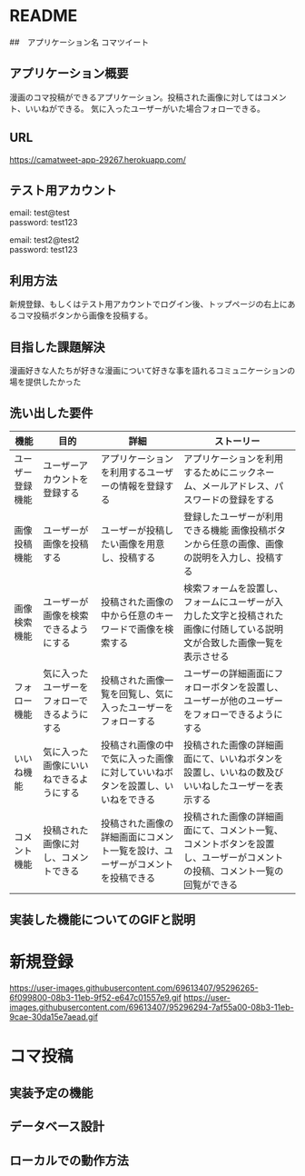 # README

##　アプリケーション名
コマツイート

## アプリケーション概要
漫画のコマ投稿ができるアプリケーション。投稿された画像に対してはコメント、いいねができる。
気に入ったユーザーがいた場合フォローできる。

## URL
https://camatweet-app-29267.herokuapp.com/

## テスト用アカウント
email: test@test  
password: test123

email: test2@test2  
password: test123

## 利用方法
新規登録、もしくはテスト用アカウントでログイン後、トップページの右上にあるコマ投稿ボタンから画像を投稿する。

## 目指した課題解決
漫画好きな人たちが好きな漫画について好きな事を語れるコミュニケーションの場を提供したかった

## 洗い出した要件
| 機能 | 目的 | 詳細 | ストーリー |
| --- | --- | --- | ---|
| ユーザー登録機能 | ユーザーアカウントを登録する | アプリケーションを利用するユーザーの情報を登録する | アプリケーションを利用するためにニックネーム、メールアドレス、パスワードの登録をする |
| 画像投稿機能 | ユーザーが画像を投稿する | ユーザーが投稿したい画像を用意し、投稿する | 登録したユーザーが利用できる機能  画像投稿ボタンから任意の画像、画像の説明を入力し、投稿する |
| 画像検索機能 | ユーザーが画像を検索できるようにする | 投稿された画像の中から任意のキーワードで画像を検索する | 検索フォームを設置し、フォームにユーザーが入力した文字と投稿された画像に付随している説明文が合致した画像一覧を表示させる |
| フォロー機能 | 気に入ったユーザーをフォローできるようにする | 投稿された画像一覧を回覧し、気に入ったユーザーをフォローする | ユーザーの詳細画面にフォローボタンを設置し、ユーザーが他のユーザーをフォローできるようにする |
| いいね機能 | 気に入った画像にいいねできるようにする | 投稿され画像の中で気に入った画像に対していいねボタンを設置し、いいねをできる | 投稿された画像の詳細画面にて、いいねボタンを設置し、いいねの数及びいいねしたユーザーを表示する |
| コメント機能 | 投稿された画像に対し、コメントできる | 投稿された画像の詳細画面にコメント一覧を設け、ユーザーがコメントを投稿できる | 投稿された画像の詳細画面にて、コメント一覧、コメントボタンを設置し、ユーザーがコメントの投稿、コメント一覧の回覧ができる |



## 実装した機能についてのGIFと説明
# 新規登録  
https://user-images.githubusercontent.com/69613407/95296265-6f099800-08b3-11eb-9f52-e647c01557e9.gif 
https://user-images.githubusercontent.com/69613407/95296294-7af55a00-08b3-11eb-9cae-30da15e7aead.gif
# コマ投稿



## 実装予定の機能

## データベース設計

## ローカルでの動作方法
